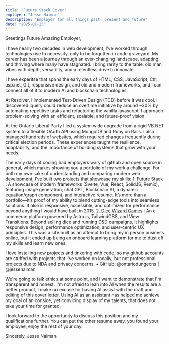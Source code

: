 ```yaml
---
title: "Future Stack Cover"
employer: "Jesse Naiman"
description: "Employer for all things past, present and future"
date: "2025-01-25"
---
```


Greetings Future Amazing Employer,

I have nearly two decades in web development, I’ve worked through technologies rise to necessity, only to be forgotten in code graveyard. My career has been a journey through an ever-changing landscape, adapting and thriving where many have stagnated. I bring rarity to the table: old man vibes with depth, versatility, and a relentless drive to innovate. 

I have experitse that spans the early days of HTML, CSS, JavaScript, C#, asp.net, Git, responsive design, and old and modern frameworks, and I can connect all of it to modern AI and blockchain technologies.

At Resolver, I implemented Test-Driven Design (TDD) before it was cool. I discovered jquery could reduce an overtime initiative by around ~30% by automating repetitive tasks and refactoring the vanilla javascript. I approach problem-solving with an efficient, scalable, and future-proof vision.

At the Ontario Liberal Party I led a system wide upgrade from a rigid VB.NET system to a flexible OAuth API using MongoDB and Ruby on Rails. I also managed hundreds of websites, which required changes frequently during critical election periods. These experiences taught me resilience, adaptability, and the importance of building systems that grow with your needs. 

The early days of coding had employers wary of github and open source in general, which makes showing you a portfolio of my work a challenge. For both my own sake of understanding and comparing modern web development, I’ve built two projects that showcase my skills: 
    1. [Future Stack](https://futurestack.netlify.app/)  : A showcase of modern frameworks (Svelte, Vue, React, SolidJS, Remix), featuring image generation, chat GPT, Blockchain AI, a dynamic equation/graph component, and interactive resume. It’s more than a portfolio—it’s proof of my ability to blend cutting-edge tools into seamless solutions. It also is responsive, accessible, and optimized for performance beyond anything I would have built in 2015. 
    2. [Dice Wizard Games](https://dice-wizard.netlify.app/blog/) : An e-commerce platform powered by Astro.js, TailwindCSS, and View Transitions. Beyond selling dice and running D&D campaigns, it highlights responsive design, performance optimization, and user-centric UX principles. This was a site built as an attempt to bring my in person business online, but it ended up being an onboard learning platform for me to dust off my skills and learn new ones.  

I love installing new projects and tinkering with code, so my github accounts are stuffed with projects that I've worked on locally, but not professional projects due to NDA and privacy concerns.
    • GitHub: @ontariodungeons | @jessenaiman 

We're going to talk ethics at some point, and I want to demonstrate that I'm transparent and honest. I'm not afraid to lean into AI when the results are a better product,  I make no excuse for having AI assist with the draft and editing of this cover letter. Using AI as an assistant has helped me achieve my goal of an consice, yet convicing display of my talents, that does not take your time for granted.

I look forward to the opportunity to discuss this position and my qualifications further. You can put the other resume away, you found your employee, enjoy the rest of your day.

Sincerely,
Jesse Naiman